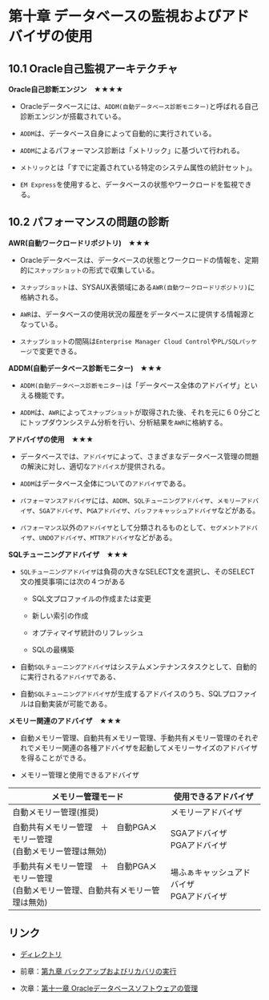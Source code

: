 # 第十章 データベースの監視およびアドバイザの使用

## 10.1 Oracle自己監視アーキテクチャ

**Oracle自己診断エンジン　★★★★**

- Oracleデータベースには、`ADDM(自動データベース診断モニター)`と呼ばれる自己診断エンジンが搭載されている。

- `ADDM`は、データベース自身によって自動的に実行されている。

- `ADDM`によるパフォーマンス診断は「メトリック」に基づいて行われる。

- `メトリック`とは「すでに定義されている特定のシステム属性の統計セット」。

- `EM Express`を使用すると、データベースの状態やワークロードを監視できる。

## 10.2 パフォーマンスの問題の診断

**AWR(自動ワークロードリポジトリ)　★★★**

- Oracleデータベースは、データベースの状態とワークロードの情報を、定期的に`スナップショット`の形式で収集している。

- `スナップショット`は、SYSAUX表領域にある`AWR(自動ワークロードリポジトリ)`に格納される。

- `AWR`は、データベースの使用状況の履歴をデータベースに提供する情報源となっている。

- `スナップショット`の間隔は`Enterprise Manager Cloud Control`や`PL/SQLパッケージ`で変更できる。

**ADDM(自動データベース診断モニター)　★★★**

- `ADDM(自動データベース診断モニター)`は「データベース全体のアドバイザ」といえる機能です。

- `ADDM`は、`AWR`によって`スナップショット`が取得された後、それを元に６０分ごとにトップダウンシステム分析を行い、分析結果を`AWR`に格納する。

**アドバイザの使用　★★★**

- データベースでは、`アドバイザ`によって、さまざまなデータベース管理の問題の解決に対し、適切な`アドバイス`が提供される。

- `ADDM`はデータベース全体についての`アドバイザ`である。

- `パフォーマンスアドバイザ`には、`ADDM`、`SQLチューニングアドバイザ`、`メモリーアドバイザ`、`SGAアドバイザ`、`PGAアドバイザ`、`バッファキャッシュアドバイザ`などがある。

- `パフォーマンス`以外の`アドバイザ`として分類されるものとして、`セグメントアドバイザ`、`UNDOアドバイザ`、`MTTRアドバイザ`などがある。

**SQLチューニングアドバイザ　★★★**

- `SQLチューニングアドバイザ`は負荷の大きなSELECT文を選択し、そのSELECT文の推奨事項には次の４つがある

  + SQL文プロファイルの作成または変更

  + 新しい索引の作成

  + オプティマイザ統計のリフレッシュ

  + SQLの最構築

- 自動`SQLチューニングアドバイザ`はシステムメンテナンスタスクとして、自動的に実行される`アドバイザ`である、

- 自動`SQLチューニングアドバイザ`が生成するアドバイスのうち、SQLプロファイルは自動実装が可能である。

**メモリー関連のアドバイザ　★★★**

- 自動メモリー管理、自動共有メモリー管理、手動共有メモリー管理のそれぞれでメモリー関連の各種アドバイザを起動してメモリーサイズのアドバイザを得ることができる。

- メモリー管理と使用できるアドバイザ

|メモリー管理モード |使用できるアドバイザ |
|---- |---- |
|自動メモリー管理(推奨) |メモリーアドバイザ |
|自動共有メモリー管理　＋　自動PGAメモリー管理<br>(自動メモリー管理は無効) |SGAアドバイザ<br>PGAアドバイザ |
|手動共有メモリー管理　＋　自動PGAメモリー管理<br>(自動メモリー管理、自動共有メモリー管理は無効) |場ふぁキャッシュアドバイザ<br>PGAアドバイザ |

## リンク

- [ディレクトリ](./../directory.md)

- 前章：[第九章 バックアップおよびリカバリの実行](Chapter09.md)

- 次章：[第十一章 Oracleデータベースソフトウェアの管理](Chapter11.md)
